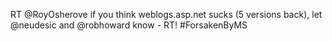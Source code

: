 <!--
id: 1184447595
link: http://kevinisom.info/post/1184447595/rt-royosherove-if-you-think-weblogs-asp-net-sucks
slug: rt-royosherove-if-you-think-weblogs-asp-net-sucks
date: Sat Sep 25 2010 23:47:17 GMT+1200 (NZST)
raw: {"blog_name":"kevinisom","id":1184447595,"post_url":"http://kevinisom.info/post/1184447595/rt-royosherove-if-you-think-weblogs-asp-net-sucks","slug":"rt-royosherove-if-you-think-weblogs-asp-net-sucks","type":"text","date":"2010-09-25 11:47:17 GMT","timestamp":1285415237,"state":"published","format":"html","reblog_key":"aaEdZsbv","tags":[],"short_url":"http://tmblr.co/Zw68Yy16cJnh","highlighted":[],"feed_item":"http://twitter.com/kev_nz/statuses/25440996403","from_feed_id":"650289","note_count":0,"title":null,"body":"<p>RT @RoyOsherove if you think weblogs.asp.net sucks (5 versions back), let @neudesic and @robhoward know - RT! #ForsakenByMS</p>"}
publish: 2010-09-025
tags: 
title: null
-->


RT @RoyOsherove if you think weblogs.asp.net sucks (5 versions back),
let @neudesic and @robhoward know - RT! \#ForsakenByMS


